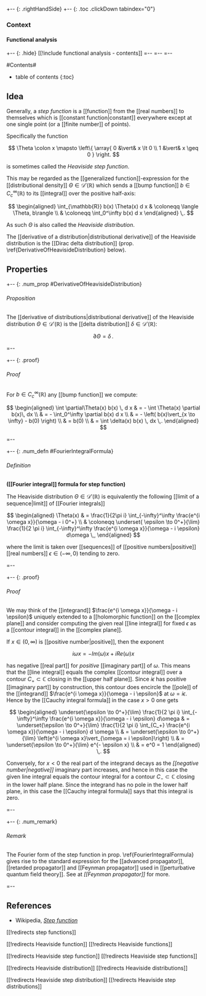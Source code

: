 

+-- {: .rightHandSide}
+-- {: .toc .clickDown tabindex="0"}
### Context
#### Functional analysis
+-- {: .hide}
[[!include functional analysis - contents]]
=--
=--
=--


#Contents#
* table of contents
{:toc}

## Idea

Generally, a _step function_ is a  [[function]] from the [[real numbers]] to themselves which is [[constant function|constant]] everywhere except at one single point (or a [[finite number]] of points).

Specifically the function

$$
  \Theta \colon x
  \mapsto
  \left\{
    \array{
      0 &\vert& x \lt 0
      \\
      1 &\vert& x \geq 0
    }
  \right.
$$

is sometimes called the _Heaviside step function_. 

This may be regarded as the [[generalized function]]-expression for the [[distributional density]] $\Theta \in \mathcal{D}'(\mathbb{R})$ which sends a [[bump function]] $b \in C^\infty_c(\mathbb{R})$ to its [[integral]] over the positive half-axis:

$$
  \begin{aligned}
    \int_{\mathbb{R}} b(x) \Theta(x) d x
    & \coloneqq
    \langle \Theta, b\rangle
    \\
    & \coloneqq
    \int_0^\infty b(x) d x
  \end{aligned}
  \,.
$$

As such $\Theta$ is also called the _Heaviside distribution_.

The [[derivative of a distribution|distributional derivative]] of the Heaviside distribution is the [[Dirac delta distribution]] (prop. \ref{DerivativeOfHeavisideDistribution} below).


## Properties

+-- {: .num_prop #DerivativeOfHeavisideDistribution}
###### Proposition

The [[derivative of distributions|distributional derivative]] of the Heaviside distribution $\Theta \in \mathcal{D}'(\mathbb{R})$ is the [[delta distribution]] $\delta \in \mathcal{D}'(\mathbb{R})$:

$$
  \partial \Theta = \delta
  \,.
$$

=--

+-- {: .proof}
###### Proof

For $b \in C^\infty_c(\mathbb{R})$ any [[bump function]] we compute:

$$
  \begin{aligned}
    \int \partial\Theta(x) b(x) \, d x
    & =
    - \int \Theta(x) \partial b(x)\, dx
    \\
    & =
    - \int_0^\infty \partial b(x) d x
    \\
    & =
    - \left( b(x)\vert_{x \to \infty} - b(0) \right)
    \\
    & =
    b(0)
    \\
    &
    =
    \int \delta(x) b(x) \, dx
    \,.
  \end{aligned}
$$

=--

+-- {: .num_defn #FourierIntegralFormula}
###### Definition
**([[Fourier integral]] formula for step function)**


The Heaviside distribution $\Theta \in \mathcal{D}'(\mathbb{R})$ is equivalently the following [[limit of a sequence|limit]] of [[Fourier integrals]]

$$
  \begin{aligned}
    \Theta(x)
    & =
    \frac{1}{2\pi i} \int_{-\infty}^\infty \frac{e^{i \omega x}}{\omega - i 0^+}
    \\
    & \coloneqq
    \underset{ \epsilon \to 0^+}{\lim} 
    \frac{1}{2 \pi i}
    \int_{-\infty}^\infty \frac{e^{i \omega x}}{\omega - i \epsilon} d\omega
    \,,
  \end{aligned}
$$

where the limit is taken over [[sequences]] of [[positive numbers|positive]] [[real numbers]] $\epsilon \in (-\infty,0)$ tending to zero.

=--


+-- {: .proof}
###### Proof

We may think of the [[integrand]] $\frac{e^{i \omega x}}{\omega - i \epsilon}$ uniquely extended to a [[holomorphic function]] on the [[complex plane]] and consider computing the given real [[line integral]] for fixed $\epsilon$ as a [[contour integral]] in the [[complex plane]].

If $x \in (0,\infty)$ is [[positive number|positive]], then the exponent 

$$
  i \omega x = - Im(\omega) x + i Re(\omega) x
$$ 

has negative [[real part]] for _positive_ [[imaginary part]] of $\omega$. This means that the [[line integral]] equals the complex [[contour integral]] over a contour $C_+ \subset \mathbb{C}$ closing in the [[upper half plane]]. Since $i \epsilon$ has positive [[imaginary part]] by construction, this contour does encircle the [[pole]] of the [[integrand]] $\frac{e^{i \omega x}}{\omega - i \epsilon}$ at $\omega = i \epsilon$. Hence by the [[Cauchy integral formula]] in the case $x \gt 0$ one gets


$$
  \begin{aligned}
    \underset{\epsilon \to 0^+}{\lim}
    \frac{1}{2 \pi i}
    \int_{-\infty}^\infty \frac{e^{i \omega x}}{\omega - i \epsilon} d\omega
    & =
    \underset{\epsilon \to 0^+}{\lim}
    \frac{1}{2 \pi i}
    \int_{C_+} \frac{e^{i \omega x}}{\omega - i \epsilon} d \omega
    \\
    &
    =
    \underset{\epsilon \to 0^+}{\lim}
    \left(e^{i \omega x}\vert_{\omega = i \epsilon}\right)
    \\
    & =
    \underset{\epsilon \to 0^+}{\lim}
    e^{- \epsilon x}
    \\
    & =
    e^0 = 1
  \end{aligned}
  \,.
$$

Conversely, for $x \lt 0$ the real part of the integrand decays as the _[[negative number|negative]]_ imaginary part increases, and hence in this case the given line integral equals the contour integral for a contour $C_- \subset \mathbb{C}$ closing in the lower half plane. Since the integrand has no pole in the lower half plane, in this case the [[Cauchy integral formula]] says that this integral is zero.

=--

+-- {: .num_remark}
###### Remark

The Fourier form of the step function in prop. \ref{FourierIntegralFormula} gives rise to the standard expression for the [[advanced propagator]], [[retarded propagator]] and [[Feynman propagator]] used in [[perturbative quantum field theory]]. See at _[[Feynman propagator]]_ for more.


=--

## References

* Wikipedia, _[Step function](https://en.wikipedia.org/wiki/Step_function)_

[[!redirects step functions]]

[[!redirects Heaviside function]]
[[!redirects Heaviside functions]]

[[!redirects Heaviside step function]]
[[!redirects Heaviside step functions]]

[[!redirects Heaviside distribution]]
[[!redirects Heaviside distributions]]

[[!redirects Heaviside step distribution]]
[[!redirects Heaviside step distributions]]
